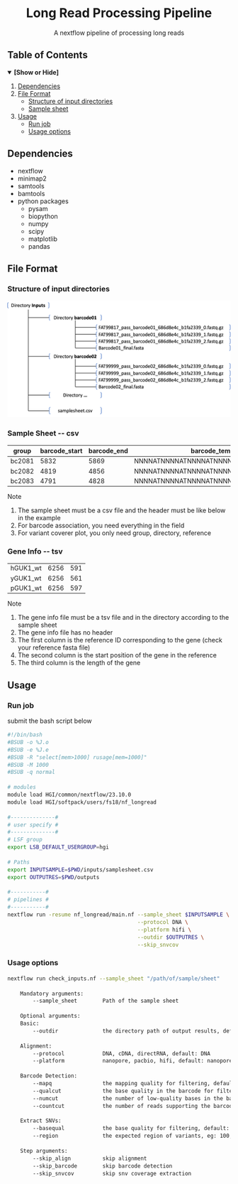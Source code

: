 <div align="center">
<h1 align="center">Long Read Processing Pipeline</h1>
  <p align="center">A nextflow pipeline of processing long reads</p>
</div>

## Table of Contents
<details open>
<summary><b>[Show or Hide]</b></summary>

1. [Dependencies](#dependencies)
2. [File Format](#file-format)
    - [Structure of input directories](#structure)
    - [Sample sheet](#samplesheet)
3. [Usage](#usage)
    - [Run job](#runjob)
    - [Usage options](#options)
</details>

<!-- Dependencies-->
## Dependencies
* nextflow
* minimap2
* samtools
* bamtools
* python packages
    - pysam
    - biopython
    - numpy
    - scipy
    - matplotlib
    - pandas 

<!-- File Format-->
## File Format

<a id="structure"></a>

### Structure of input directories
![example](./image/inputs.png)

<a id="samplesheet"></a>

### Sample Sheet -- csv
| group | barcode_start | barcode_end | barcode_template | directory | reference | gene_info |
| - | - | - | - | - | - | - |
| bc2081 | 5832 | 5869 | NNNNATNNNNATNNNNATNNNNATNNNNATNNNNATNN | /path/of/directory/ | GUK1_PGJJ162.fa | bc2081.txt |
| bc2082 | 4819 | 4856 | NNNNATNNNNATNNNNATNNNNATNNNNATNNNNATNN | /path/of/directory/ | GUK1_PTB198.fa | bc2082.txt |
| bc2083 | 4791 | 4828 | NNNNATNNNNATNNNNATNNNNATNNNNATNNNNATNN | /path/of/directory/ | GUK1_PH003.fa | bc2083.txt |

> [!Note]  
> 1. The sample sheet must be a csv file and the header must be like below in the example
> 2. For barcode association, you need everything in the field
> 3. For variant coverer plot, you only need group, directory, reference

### Gene Info -- tsv

| | | |
| - | - | - |
| hGUK1_wt | 6256 | 591 |
| yGUK1_wt | 6256 | 561 |
| pGUK1_wt | 6256 | 597 |

> [!Note]  
> 1. The gene info file must be a tsv file and in the directory according to the sample sheet
> 2. The gene info file has no header
> 3. The first column is the reference ID corresponding to the gene (check your reference fasta file)
> 4. The second column is the start position of the gene in the reference
> 5. The third column is the length of the gene

<!-- Usage-->
## Usage

<a id="runjob"></a>

### Run job
submit the bash script below

```bash
#!/bin/bash
#BSUB -o %J.o
#BSUB -e %J.e
#BSUB -R "select[mem>1000] rusage[mem=1000]"
#BSUB -M 1000
#BSUB -q normal

# modules
module load HGI/common/nextflow/23.10.0
module load HGI/softpack/users/fs18/nf_longread

#--------------#
# user specify #
#--------------#
# LSF group
export LSB_DEFAULT_USERGROUP=hgi

# Paths
export INPUTSAMPLE=$PWD/inputs/samplesheet.csv
export OUTPUTRES=$PWD/outputs

#-----------#
# pipelines #
#-----------#
nextflow run -resume nf_longread/main.nf --sample_sheet $INPUTSAMPLE \
                                         --protocol DNA \
                                         --platform hifi \
                                         --outdir $OUTPUTRES \
                                         --skip_snvcov
```

<a id="options"></a>

### Usage options
```bash
nextflow run check_inputs.nf --sample_sheet "/path/of/sample/sheet"

    Mandatory arguments:
        --sample_sheet        Path of the sample sheet
    
    Optional arguments:
    Basic:
        --outdir              the directory path of output results, default: the current directory
    
    Alignment:
        --protocol            DNA, cDNA, directRNA, default: DNA
        --platform            nanopore, pacbio, hifi, default: nanopore

    Barcode Detection:
        --mapq                the mapping quality for filtering, default: 1
        --qualcut             the base quality in the barcode for filtering , default: 10
        --numcut              the number of low-quality bases in the barcode for filtering, default: 3
        --countcut            the number of reads supporting the barcode for filtering, default: 5

    Extract SNVs:
        --basequal            the base quality for filtering, default: 30
        --region              the expected region of variants, eg: 100,200, default: 0,0

    Step arguments:
        --skip_align          skip alignment
        --skip_barcode        skip barcode detection
        --skip_snvcov         skip snv coverage extraction
```
